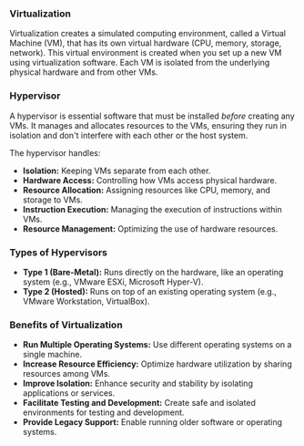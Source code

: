 <h3>Virtualization</h3>

<p>Virtualization creates a simulated computing environment, called a Virtual Machine (VM), that has its own virtual hardware (CPU, memory, storage, network). This virtual environment is created when you set up a new VM using virtualization software.  Each VM is isolated from the underlying physical hardware and from other VMs.</p>

<h3>Hypervisor</h1>

<p>A hypervisor is essential software that must be installed <em>before</em> creating any VMs. It manages and allocates resources to the VMs, ensuring they run in isolation and don't interfere with each other or the host system.</p>

<p>The hypervisor handles:</p>

<ul>
  <li><b>Isolation:</b> Keeping VMs separate from each other.</li>
  <li><b>Hardware Access:</b> Controlling how VMs access physical hardware.</li>
  <li><b>Resource Allocation:</b> Assigning resources like CPU, memory, and storage to VMs.</li>
  <li><b>Instruction Execution:</b> Managing the execution of instructions within VMs.</li>
  <li><b>Resource Management:</b> Optimizing the use of hardware resources.</li>
</ul>

<h3>Types of Hypervisors</h2>

<ul>
  <li><b>Type 1 (Bare-Metal):</b> Runs directly on the hardware, like an operating system (e.g., VMware ESXi, Microsoft Hyper-V).</li>
  <li><b>Type 2 (Hosted):</b> Runs on top of an existing operating system (e.g., VMware Workstation, VirtualBox).</li>
</ul>

<h3>Benefits of Virtualization</h1>

<ul>
  <li><b>Run Multiple Operating Systems:</b> Use different operating systems on a single machine.</li>
  <li><b>Increase Resource Efficiency:</b> Optimize hardware utilization by sharing resources among VMs.</li>
  <li><b>Improve Isolation:</b> Enhance security and stability by isolating applications or services.</li>
  <li><b>Facilitate Testing and Development:</b> Create safe and isolated environments for testing and development.</li>
  <li><b>Provide Legacy Support:</b> Enable running older software or operating systems.</li>
</ul>